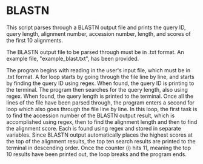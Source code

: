 # BLASTN
This script parses through a BLASTN output file and prints the query ID, query length, alignment number, accession number, length, and scores of the first 10 alignments.

The BLASTN output file to be parsed through must be in .txt format. An example file, "example_blast.txt", has been provided.

The program begins with reading in the user's input file, which must be in .txt format. A for loop starts by going through the file line by line, and starts by finding the query ID using regex. When found, the query ID is printing to the terminal. The program then searches for the query length, also using regex. When found, the query length is printed to the terminal. 
Once all the lines of the file have been parsed through, the program enters a second for loop which also goes through the file line by line. In this loop, the first task is to find the accession number of the BLASTN output result, which is accomplished using regex, then to find the alignment length and then to find the alignment score. Each is found using regex and stored in separate variables. 
Since BLASTN output automatically places the highest scores at the top of the alignment results, the top ten search results are printed to the terminal in descending order. Once the counter (i) hits 11, meaning the top 10 results have been printed out, the loop breaks and the program ends.  
